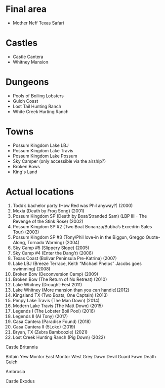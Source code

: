 
# Final area
- Mother Neff Texas Safari

# Castles
- Castle Cantera
- Whitney Mansion

# Dungeons
- Pools of Boiling Lobsters
- Gulch Coast
- Lost Tail Hunting Ranch
- White Creek Hurting Ranch

# Towns
- Possum Kingdom Lake LBJ
- Possum Kingdom Lake Travis
- Possum Kingdom Lake Possum
- Sky Camper (only accessible via the airship?)
- Broken Bows
- King's Land

# Actual locations
1. Todd’s bachelor party (How Red was Phil anyway?) (2000) 
2. Mexia (Death by Frog Song) (2001) 
3. Possum Kingdom SP (Death by Boat/Stranded Sam) (LBP III - The Revenge of the Stink Rose) (2002) 
4. Possum Kingdom SP #2 (Two Boat Bonanza/Bubba’s Excedrin Sales Tour) (2003) 
5. Possum Kingdom SP #3 (Tony/Phil love-in in the Biggun, Greggo Quote-Along, Tornado Warning) (2004) 
6. Sky Camp #5 (Slippery Slope) (2005) 
7. Sky Camp #4 (Enter the Dang’r) (2006) 
8. Texas Coast (Bolivar Peninsula Pre-Katrina) (2007) 
9. Lake LBJ (Breeze Terrace, Keith “Michael Phelps” Jacobs goes swimming) (2008) 
10. Broken Bow (Deconversion Camp) (2009) 
11. Broken Bow (The Return of No Retreat) (2010) 
12. Lake Whitney (Drought-Fest 2011) 
13. Lake Whitney (More mansion than you can handle)(2012) 
14. Kingsland TX (Two Boats, One Captain) (2013) 
15. Pimpy Lake Travis (The Man Down) (2014) 
16. Modern Lake Travis (The Matt Down) (2015) 
17. Legends I (The Lobster Boil Pool) (2016) 
18. Legends II (AI Tony) (2017) 
19. Casa Cantera (Paradise Found) (2018) 
20. Casa Cantera II (5Loko) (2019) 
21. Bryan, TX (Zebra Bamboozle) (2021) 
22. Lost Creek Hunting Ranch (Pig Down) (2022)



Castle Britannia

Britain
Yew
Montor East
Montor West
Grey
Dawn
Devil Guard
Fawn
Death Gulch

Ambrosia

Castle Exodus